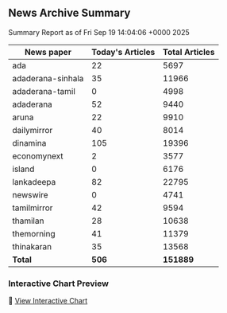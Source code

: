 <!-- @format -->

## News Archive Summary

Summary Report as of Fri Sep 19 14:04:06 +0000 2025

| News paper         | Today's Articles | Total Articles |
|--------------------|------------------|----------------|
| ada               | 22          | 5697        |
| adaderana-sinhala               | 35          | 11966        |
| adaderana-tamil               | 0          | 4998        |
| adaderana               | 52          | 9440        |
| aruna               | 22          | 9910        |
| dailymirror               | 40          | 8014        |
| dinamina               | 105          | 19396        |
| economynext               | 2          | 3577        |
| island               | 0          | 6176        |
| lankadeepa               | 82          | 22795        |
| newswire               | 0          | 4741        |
| tamilmirror               | 42          | 9594        |
| thamilan               | 28          | 10638        |
| themorning               | 41          | 11379        |
| thinakaran               | 35          | 13568        |
| **Total**          | **506**      | **151889** |

### Interactive Chart Preview
🔗 [View Interactive Chart](https://itscharukadeshan.github.io/sl_news_archive_data/news_chart_by_newspaper.html)


